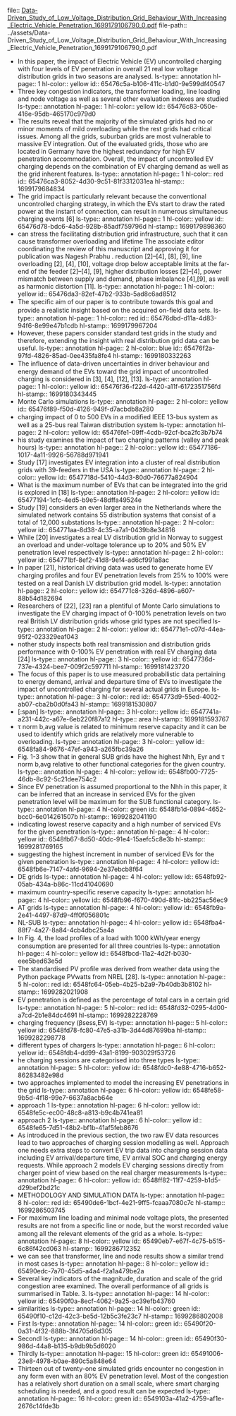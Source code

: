 file:: [Data-Driven_Study_of_Low_Voltage_Distribution_Grid_Behaviour_With_Increasing_Electric_Vehicle_Penetration_1699179106790_0.pdf](../assets/Data-Driven_Study_of_Low_Voltage_Distribution_Grid_Behaviour_With_Increasing_Electric_Vehicle_Penetration_1699179106790_0.pdf)
file-path:: ../assets/Data-Driven_Study_of_Low_Voltage_Distribution_Grid_Behaviour_With_Increasing_Electric_Vehicle_Penetration_1699179106790_0.pdf

- In this paper, the impact of Electric Vehicle (EV) uncontrolled charging with four levels of EV penetration in overall 21 real low voltage distribution grids in two seasons are analysed.
  ls-type:: annotation
  hl-page:: 1
  hl-color:: yellow
  id:: 65476c5a-b106-411c-b1d0-9e599df40547
- Three key congestion indicators, the transformer loading, line loading and node voltage as well as several other evaluation indexes are studied
  ls-type:: annotation
  hl-page:: 1
  hl-color:: yellow
  id:: 65476c83-050e-416e-95db-465170c979d0
- The results reveal that the majority of the simulated grids had no or minor moments of mild overloading while the rest grids had critical issues. Among all the grids, suburban grids are most vulnerable to massive EV integration. Out of the evaluated grids, those who are located in Germany have the highest redundancy for high EV penetration accommodation. Overall, the impact of uncontrolled EV charging depends on the combination of EV charging demand as well as the grid inherent features.
  ls-type:: annotation
  hl-page:: 1
  hl-color:: red
  id:: 65476ca3-8052-4d30-9c51-81f3312031ea
  hl-stamp:: 1699179684834
- The grid impact is particularly relevant because the conventional uncontrolled charging strategy, in which the EVs start to draw the rated power at the instant of connection, can result in numerous simultaneous charging events [6]
  ls-type:: annotation
  hl-page:: 1
  hl-color:: yellow
  id:: 65476d78-bdc6-4a5d-928b-85adf759796d
  hl-stamp:: 1699179898360
- can stress the facilitating distribution grid infrastructure, such that it can cause transformer overloading and lifetime The associate editor coordinating the review of this manuscript and approving it for publication was Nagesh Prabhu . reduction [2]–[4], [8], [9], line overloading [2], [4], [10], voltage drop below acceptable limits at the far-end of the feeder [2]–[4], [9], higher distribution losses [2]–[4], power mismatch between supply and demand, phase imbalance [4],[9], as well as harmonic distortion [11].
  ls-type:: annotation
  hl-page:: 1
  hl-color:: yellow
  id:: 65476da3-82ef-47b2-933b-5ad8c6ad8512
- The speciﬁc aim of our paper is to contribute towards this goal and provide a realistic insight based on the acquired on-ﬁeld data sets.
  ls-type:: annotation
  hl-page:: 1
  hl-color:: red
  id:: 65476dbd-d11a-4d83-94f6-8e99e47b1cdb
  hl-stamp:: 1699179967204
- However, these papers consider standard test grids in the study and therefore, extending the insight with real distribution grid data can be useful.
  ls-type:: annotation
  hl-page:: 2
  hl-color:: blue
  id:: 65476f2a-97fd-4826-85ad-0ee435fa8fe4
  hl-stamp:: 1699180332263
- The inﬂuence of data-driven uncertainties in driver behaviour and energy demand of the EVs toward the grid impact of uncontrolled charging is considered in [3], [4], [12], [13].
  ls-type:: annotation
  hl-page:: 1
  hl-color:: yellow
  id:: 65476f36-f22d-4420-a11f-6172351756fd
  hl-stamp:: 1699180343445
- Monte Carlo simulations
  ls-type:: annotation
  hl-page:: 2
  hl-color:: yellow
  id:: 65476f89-f50d-4126-949f-d7acbdb8a280
- charging impact of 0 to 500 EVs in a modiﬁed IEEE 13-bus system as well as a 25-bus real Taiwan distribution system
  ls-type:: annotation
  hl-page:: 2
  hl-color:: yellow
  id:: 65476fe1-09ff-4cdb-92cf-bca2fc3b7b74
- his study examines the impact of two charging patterns (valley and peak hours)
  ls-type:: annotation
  hl-page:: 2
  hl-color:: yellow
  id:: 65477186-1017-4a11-9926-56788d971941
- Study [17] investigates EV integration into a cluster of real distribution grids with 39-feeders in the USA
  ls-type:: annotation
  hl-page:: 2
  hl-color:: yellow
  id:: 6547718d-5410-44d3-80d0-76677a824904
- What is the maximum number of EVs that can be integrated into the grid is explored in [18]
  ls-type:: annotation
  hl-page:: 2
  hl-color:: yellow
  id:: 65477194-1cfc-4ed5-b9e5-48dffa49524e
- Study [19] considers an even larger area in the Netherlands where the simulated network contains 55 distribution systems that consist of a total of 12,000 substations
  ls-type:: annotation
  hl-page:: 2
  hl-color:: yellow
  id:: 654771aa-8d38-4c35-a7a1-0439b8e34816
- While [20] investigates a real LV distribution grid in Norway to suggest an overload and under-voltage tolerance up to 20% and 50% EV penetration level respectively
  ls-type:: annotation
  hl-page:: 2
  hl-color:: yellow
  id:: 654771bf-8ef2-41d8-9ef4-ad6cf991a8ac
- In paper [21], historical driving data was used to generate home EV charging proﬁles and four EV penetration levels from 25% to 100% were tested on a real Danish LV distribution grid model. 
  ls-type:: annotation
  hl-page:: 2
  hl-color:: yellow
  id:: 654771c8-326d-4896-a607-88b54d182694
- Researchers of [22], [23] ran a plentiful of Monte Carlo simulations to investigate the EV charging impact of 0-100% penetration levels on two real British LV distribution grids whose grid types are not speciﬁed
  ls-type:: annotation
  hl-page:: 2
  hl-color:: yellow
  id:: 654771e1-c07d-44ea-95f2-023329eaf043
- nother study inspects both real transmission and distribution grids performance with 0-100% EV penetration with real EV charging data [24]
  ls-type:: annotation
  hl-page:: 3
  hl-color:: yellow
  id:: 6547736d-737e-4324-bee7-009f2c597711
  hl-stamp:: 1699181423720
- The focus of this paper is to use measured probabilistic data pertaining to energy demand, arrival and departure time of EVs to investigate the impact of uncontrolled charging for several actual grids in Europe.
  ls-type:: annotation
  hl-page:: 3
  hl-color:: red
  id:: 654773d9-55ed-4002-ab07-cba2b0d0fa43
  hl-stamp:: 1699181530807
- [:span]
  ls-type:: annotation
  hl-page:: 3
  hl-color:: yellow
  id:: 6547741a-a231-442c-a67e-6eb220f87a12
  hl-type:: area
  hl-stamp:: 1699181593767
- τ norm b,avg value is related to minimum reserve capacity and it can be used to identify which grids are relatively more vulnerable to overloading.
  ls-type:: annotation
  hl-page:: 3
  hl-color:: yellow
  id:: 6548fa84-9676-47ef-a943-a265fbc39a26
- Fig. 1-3 show that in general SUB grids have the highest Nhh, Eyr and τ norm b,avg relative to other functional categories for the given country.
  ls-type:: annotation
  hl-page:: 4
  hl-color:: yellow
  id:: 6548fb00-7725-46db-8c92-5c21dee754c2
- Since EV penetration is assumed proportional to the Nhh in this paper, it can be inferred that an increase in serviced EVs for the given penetration level will be maximum for the SUB functional category.
  ls-type:: annotation
  hl-page:: 4
  hl-color:: green
  id:: 6548fb1d-0894-4652-bcc0-6e014261507b
  hl-stamp:: 1699282041190
- indicating lowest reserve capacity and a high number of serviced EVs for the given penetration
  ls-type:: annotation
  hl-page:: 4
  hl-color:: yellow
  id:: 6548fb67-8d50-40dc-91e4-15aefc5c8e3b
  hl-stamp:: 1699281769165
- suggesting the highest increment in number of serviced EVs for the given penetration
  ls-type:: annotation
  hl-page:: 4
  hl-color:: yellow
  id:: 6548fb6e-7147-4afd-9694-2e37ebcb8f64
- DE grids
  ls-type:: annotation
  hl-page:: 4
  hl-color:: yellow
  id:: 6548fb92-05ab-434a-b86c-11cd41040690
- maximum country-speciﬁc reserve capacity
  ls-type:: annotation
  hl-page:: 4
  hl-color:: yellow
  id:: 6548fb96-f670-490d-81fc-bb225ac56ec9
- AT grids 
  ls-type:: annotation
  hl-page:: 4
  hl-color:: yellow
  id:: 6548fb9a-2e41-4497-87d9-4ff0f056801c
- NL-SUB
  ls-type:: annotation
  hl-page:: 4
  hl-color:: yellow
  id:: 6548fba4-88f7-4a27-8a84-4cb4dbc25a4a
- In Fig. 4, the load proﬁles of a load with 1000 kWh/year energy consumption are presented for all three countries
  ls-type:: annotation
  hl-page:: 4
  hl-color:: yellow
  id:: 6548fbcd-11a2-4d2f-b030-eee5bed63e5d
- The standardised PV proﬁle was derived from weather data using the Python package PVwatts from NREL [28].
  ls-type:: annotation
  hl-page:: 5
  hl-color:: red
  id:: 6548fc64-05eb-4b25-b2a9-7b40db3b8102
  hl-stamp:: 1699282021908
- EV penetration is deﬁned as the percentage of total cars in a certain grid
  ls-type:: annotation
  hl-page:: 5
  hl-color:: red
  id:: 6548fd32-0295-4d00-a7cd-2b1e84dc4691
  hl-stamp:: 1699282228769
- charging frequency (βsess,EV)
  ls-type:: annotation
  hl-page:: 5
  hl-color:: yellow
  id:: 6548fd78-fc80-47e5-a31b-3d44d87699ba
  hl-stamp:: 1699282298778
- different types of chargers
  ls-type:: annotation
  hl-page:: 6
  hl-color:: yellow
  id:: 6548fdb4-dd99-43a1-8199-903029f53726
- he charging sessions are categorised into three types
  ls-type:: annotation
  hl-page:: 5
  hl-color:: yellow
  id:: 6548fdc0-4e88-4716-b652-86283482e98d
- two approaches implemented to model the increasing EV penetrations in the grid
  ls-type:: annotation
  hl-page:: 6
  hl-color:: yellow
  id:: 6548fe58-9b5d-4f18-99e7-6637a8acb64e
- approach 1
  ls-type:: annotation
  hl-page:: 6
  hl-color:: yellow
  id:: 6548fe5c-ec00-48c8-a813-b9c4b741ea81
- approach 2
  ls-type:: annotation
  hl-page:: 6
  hl-color:: yellow
  id:: 6548fe65-7d51-48b2-bf1b-41af5feb8676
- As introduced in the previous section, the two raw EV data resources lead to two approaches of charging session modelling as well. Approach one needs extra steps to convert EV trip data into charging session data including EV arrival/departure time, EV arrival SOC and charging energy requests. While approach 2 models EV charging sessions directly from charger point of view based on the real charger measurements
  ls-type:: annotation
  hl-page:: 6
  hl-color:: yellow
  id:: 6548ff82-11f7-4259-b1d5-d29bef2bd21c
- METHODOLOGY AND SIMULATION DATA
  ls-type:: annotation
  hl-page:: 8
  hl-color:: red
  id:: 65490de6-1bcf-4e21-9ff5-fcaaa7080c7c
  hl-stamp:: 1699286503745
- For maximum line loading and minimal node voltage plots, the presented results are not from a speciﬁc line or node, but the worst recorded value among all the relevant elements of the grid as a whole.
  ls-type:: annotation
  hl-page:: 8
  hl-color:: yellow
  id:: 65490eb7-e67f-4c75-b515-6c86f42cd063
  hl-stamp:: 1699286712352
- we can see that transformer, line and node results show a similar trend in most cases
  ls-type:: annotation
  hl-page:: 8
  hl-color:: yellow
  id:: 65490edc-7a70-45d5-a4a4-f2a1a479be2a
- Several key indicators of the magnitude, duration and scale of the grid congestion aree examined. The overall performance of all grids is summarised in Table. 3.
  ls-type:: annotation
  hl-page:: 14
  hl-color:: yellow
  id:: 65490f0a-8ecf-4062-9a25-ac39efb43760
- similarities
  ls-type:: annotation
  hl-page:: 14
  hl-color:: green
  id:: 65490f10-c12d-42c3-be5d-12b5c3fe23c7
  hl-stamp:: 1699286802008
- First
  ls-type:: annotation
  hl-page:: 14
  hl-color:: green
  id:: 65490f20-0a31-4f32-888b-3f4705d6d305
- Secondl
  ls-type:: annotation
  hl-page:: 14
  hl-color:: green
  id:: 65490f30-986d-44a8-b135-b9db9b5d6020
- Thirdly
  ls-type:: annotation
  hl-page:: 15
  hl-color:: green
  id:: 65491006-23e8-4978-b0ae-890c5a848e64
- Thirteen out of twenty-one simulated grids encounter no congestion in any form even with an 80% EV penetration level. Most of the congestion has a relatively short duration on a small scale, where smart charging scheduling is needed, and a good result can be expected
  ls-type:: annotation
  hl-page:: 16
  hl-color:: green
  id:: 6549103a-41a2-4759-af1e-2676c14fde3b